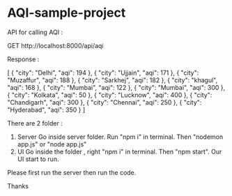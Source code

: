 # AQI-sample-project

API for calling AQI : 

GET http://localhost:8000/api/aqi

Response : 

[
  {
    "city": "Delhi",
    "aqi": 194
  },
  {
    "city": "Ujjain",
    "aqi": 171
  },
  {
    "city": "Muzaffur",
    "aqi": 188
  },
  {
    "city": "Sarkhej",
    "aqi": 182
  },
  {
    "city": "khagul",
    "aqi": 168
  },
  {
    "city": "Mumbai",
    "aqi": 122
  },
  {
    "city": "Mumbai",
    "aqi": 300
  },
  {
    "city": "Kolkata",
    "aqi": 50
  },
  {
    "city": "Lucknow",
    "aqi": 400
  },
  {
    "city": "Chandigarh",
    "aqi": 300
  },
  {
    "city": "Chennai",
    "aqi": 250
  },
  {
    "city": "Hyderabad",
    "aqi": 350
  }
]

There are 2 folder : 


1. Server 
  Go inside server folder. Run "npm i" in terminal. Then "nodemon app.js" or "node app.js"
2. UI
  Go inside the folder , right "npm i" in terminal. Then "npm start". Our UI start to run.
  
  Please first run the server then run the code.
  
  Thanks
  
